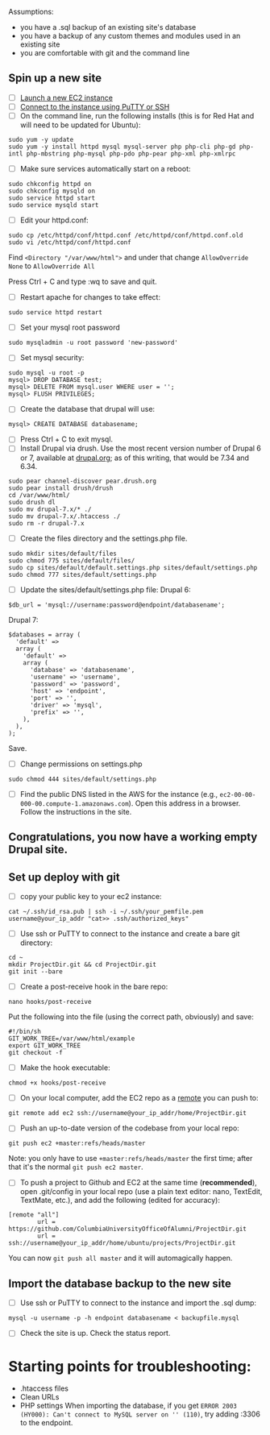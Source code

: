 Assumptions:
- you have a .sql backup of an existing site's database
- you have a backup of any custom themes and modules used in an existing site
- you are comfortable with git and the command line

Spin up a new site
------------------
- [ ] [Launch a new EC2 instance](http://docs.aws.amazon.com/AWSEC2/latest/UserGuide/ec2-launch-instance_linux.html)
- [ ] [Connect to the instance using PuTTY or SSH](http://docs.aws.amazon.com/AWSEC2/latest/UserGuide/ec2-connect-to-instance-linux.html)
- [ ] On the command line, run the following installs (this is for Red Hat and will need to be updated for Ubuntu):
```
sudo yum -y update
sudo yum -y install httpd mysql mysql-server php php-cli php-gd php-intl php-mbstring php-mysql php-pdo php-pear php-xml php-xmlrpc
```
- [ ] Make sure services automatically start on a reboot:
```
sudo chkconfig httpd on
sudo chkconfig mysqld on
sudo service httpd start
sudo service mysqld start 
```
- [ ] Edit your httpd.conf:
```
sudo cp /etc/httpd/conf/httpd.conf /etc/httpd/conf/httpd.conf.old
sudo vi /etc/httpd/conf/httpd.conf 
```
Find ```<Directory "/var/www/html">``` and under that change ```AllowOverride None``` to ```AllowOverride All```

Press Ctrl + C and type :wq to save and quit.
- [ ] Restart apache for changes to take effect:
```
sudo service httpd restart 
```
- [ ] Set your mysql root password
```
sudo mysqladmin -u root password 'new-password' 
```
- [ ] Set mysql security:
```
sudo mysql -u root -p
mysql> DROP DATABASE test; 
mysql> DELETE FROM mysql.user WHERE user = ''; 
mysql> FLUSH PRIVILEGES; 
```
- [ ] Create the database that drupal will use:
```
mysql> CREATE DATABASE databasename;
```
- [ ] Press Ctrl + C to exit mysql.
- [ ] Install Drupal via drush. Use the most recent version number of Drupal 6 or 7, available at [drupal.org](http://drupal.org/project/drupal); as of this writing, that would be 7.34 and 6.34.
```
sudo pear channel-discover pear.drush.org
sudo pear install drush/drush
cd /var/www/html/
sudo drush dl
sudo mv drupal-7.x/* ./
sudo mv drupal-7.x/.htaccess ./
sudo rm -r drupal-7.x 
```
- [ ] Create the files directory and the settings.php file.
```
sudo mkdir sites/default/files
sudo chmod 775 sites/default/files/
sudo cp sites/default/default.settings.php sites/default/settings.php
sudo chmod 777 sites/default/settings.php
```
- [ ] Update the sites/default/settings.php file:
Drupal 6:
```
$db_url = 'mysql://username:password@endpoint/databasename';
```
Drupal 7:
````
$databases = array (
  'default' => 
  array (
    'default' => 
    array (
      'database' => 'databasename',
      'username' => 'username',
      'password' => 'password',
      'host' => 'endpoint',
      'port' => '',
      'driver' => 'mysql',
      'prefix' => '',
    ),
  ),
);
````
Save.
- [ ] Change permissions on settings.php
```
sudo chmod 444 sites/default/settings.php 
```
- [ ] Find the public DNS listed in the AWS for the instance (e.g., ```ec2-00-00-000-00.compute-1.amazonaws.com```). Open this address in a browser. Follow the instructions in the site.

Congratulations, you now have a working empty Drupal site.
-----------------------------------------------------------------------

Set up deploy with git
----------------------------
- [ ] copy your public key to your ec2 instance:
```
cat ~/.ssh/id_rsa.pub | ssh -i ~/.ssh/your_pemfile.pem username@your_ip_addr "cat>> .ssh/authorized_keys"
```
- [ ] Use ssh or PuTTY to connect to the instance and create a bare git directory:
```
cd ~
mkdir ProjectDir.git && cd ProjectDir.git
git init --bare
```
- [ ] Create a post-receive hook in the bare repo:
```
nano hooks/post-receive
```
Put the following into the file (using the correct path, obviously) and save:
```
#!/bin/sh
GIT_WORK_TREE=/var/www/html/example
export GIT_WORK_TREE
git checkout -f
```
- [ ] Make the hook executable:
```
chmod +x hooks/post-receive
```
- [ ] On your local computer, add the EC2 repo as a [remote](http://git-scm.com/book/en/v2/Git-Basics-Working-with-Remotes) you can push to:
```
git remote add ec2 ssh://username@your_ip_addr/home/ProjectDir.git
```
- [ ] Push an up-to-date version of the codebase from your local repo:
```
git push ec2 +master:refs/heads/master
```
Note: you only have to use ```+master:refs/heads/master``` the first time; after that it's the normal ```git push ec2 master```.

- [ ] To push a project to Github and EC2 at the same time (**recommended**), open .git/config in your local repo (use a plain text editor: nano, TextEdit, TextMate, etc.), and add the following (edited for accuracy):
```
[remote "all"]
        url = https://github.com/ColumbiaUniversityOfficeOfAlumni/ProjectDir.git
        url = ssh://username@your_ip_addr/home/ubuntu/projects/ProjectDir.git
```
You can now ```git push all master``` and it will automagically happen.

Import the database backup to the new site
-------------------------------------
- [ ] Use ssh or PuTTY to connect to the instance and import the .sql dump:
```
mysql -u username -p -h endpoint databasename < backupfile.mysql
```
- [ ] Check the site is up. Check the status report.

Starting points for troubleshooting:
==============
- .htaccess files
- Clean URLs
- PHP settings
When importing the database, if you get ```ERROR 2003 (HY000): Can't connect to MySQL server on '' (110)```, try adding :3306 to the endpoint.
